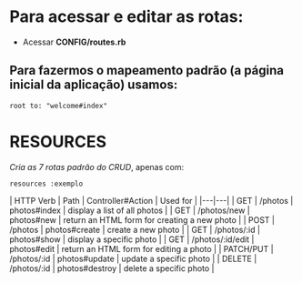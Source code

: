 # Para acessar e editar as rotas:
+ Acessar **CONFIG/routes.rb**

## Para fazermos o mapeamento padrão (a página inicial da aplicação) usamos:
~~~
root to: "welcome#index"
~~~

# RESOURCES
*Cria as 7 rotas padrão do CRUD*, apenas com:
~~~
resources :exemplo
~~~

| HTTP Verb |	Path |	Controller#Action | Used for |
|---|---|
| GET	| /photos |	photos#index |	display a list of all photos |
| GET |	/photos/new |	photos#new |	return an HTML form for creating a new photo |
| POST |	/photos	| photos#create | create a new photo |
| GET	| /photos/:id	| photos#show |	display a specific photo |
| GET	| /photos/:id/edit |	photos#edit |	return an HTML form for editing a photo |
| PATCH/PUT	| /photos/:id	| photos#update	| update a specific photo |
| DELETE | /photos/:id	| photos#destroy	| delete a specific photo |
